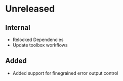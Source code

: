 # Unreleased

## Internal

* Relocked Dependencies
* Update toolbox workflows

## Added

* Added support for finegrained error output control